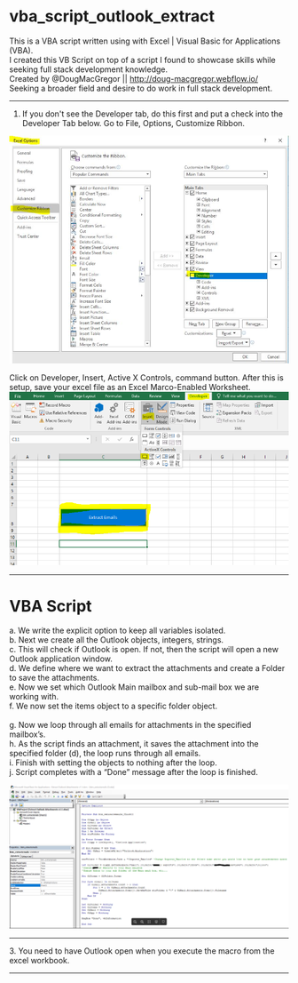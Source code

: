 # vba_script_outlook_extract
This is a VBA script written using with Excel | Visual Basic for Applications (VBA).<br>
I created this VB Script on top of a script I found to showcase skills while seeking full stack development knowledge.<br>
Created by @DougMacGregor || http://doug-macgregor.webflow.io/<br>
Seeking a broader field and desire to do work in full stack development.

<hr>

1.	If you don't see the Developer tab, do this first and put a check into the Developer Tab below. Go to File, Options, Customize Ribbon.<br>

![java-code](https://raw.githubusercontent.com/SEDoug/vba_script_outlook_extract/master/img/excel_developer_options.JPG)<br>

Click on Developer, Insert, Active X Controls, command button. After this is setup, save your excel file as an Excel Marco-Enabled Worksheet.
![java-code](https://raw.githubusercontent.com/SEDoug/vba_script_outlook_extract/master/img/excel_developer_activeX.PNG)<hr>

# VBA Script
a.	We write the explicit option to keep all variables isolated.<br>
b.	Next we create all the Outlook objects, integers, strings.<br>
c.	This will check if Outlook is open. If not, then the script will open a new Outlook application window.<br>
d.	We define where we want to extract the attachments and create a Folder to save the attachments.<br>
e.	Now we set which Outlook Main mailbox and sub-mail box we are working with.<br>
f.	We now set the items object to a specific folder object.<br>  
g.	Now we loop through all emails for attachments in the specified mailbox’s.<br>
h.	As the script finds an attachment, it saves the attachment into the specified folder (d), the loop runs through all emails.<br>
i.	Finish with setting the objects to nothing after the loop.<br>
j.	Script completes with a “Done” message after the loop is finished.<br>

![java-code](https://raw.githubusercontent.com/SEDoug/vba_script_outlook_extract/master/img/vba_script_02.PNG)<hr>
3. You need to have Outlook open when you execute the macro from the excel workbook.
<hr>

